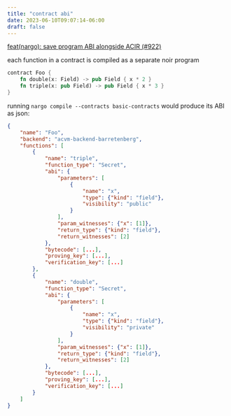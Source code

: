 ```yaml
---
title: "contract abi"
date: 2023-06-10T09:07:14-06:00
draft: false
---
```


[feat(nargo): save program ABI alongside ACIR (#922)](https://github.com/noir-lang/noir/pull/922)

each function in a contract is compiled as a separate noir program

```rust {.codebox}
contract Foo {
    fn double(x: Field) -> pub Field { x * 2 }
    fn triple(x: pub Field) -> pub Field { x * 3 }
}
```

running `nargo compile --contracts basic-contracts` would produce its ABI as json:

```json
{
    "name": "Foo",
    "backend": "acvm-backend-barretenberg",
    "functions": [
        {
            "name": "triple",
            "function_type": "Secret",
            "abi": {
                "parameters": [
                    {
                        "name": "x",
                        "type": {"kind": "field"},
                        "visibility": "public"
                    }
                ],
                "param_witnesses": {"x": [1]},
                "return_type": {"kind": "field"},
                "return_witnesses": [2]
            },
            "bytecode": [...],
            "proving_key": [...],
            "verification_key": [...]
        },
        {
            "name": "double",
            "function_type": "Secret",
            "abi": {
                "parameters": [
                    {
                        "name": "x",
                        "type": {"kind": "field"},
                        "visibility": "private"
                    }
                ],
                "param_witnesses": {"x": [1]},
                "return_type": {"kind": "field"},
                "return_witnesses": [2]
            },
            "bytecode": [...],
            "proving_key": [...],
            "verification_key": [...]
        }
    ]
}
```
